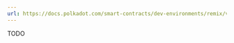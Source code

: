 ```yaml
---
url: https://docs.polkadot.com/smart-contracts/dev-environments/remix/verify-a-contract/
---
```


TODO
